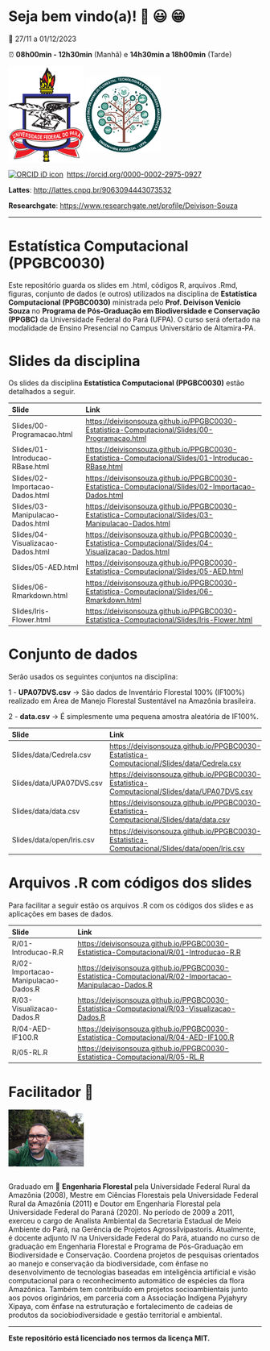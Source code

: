 
<!-- README.md is generated from README.Rmd. Please edit that file.. -->
<!-- badges: start -->
<!-- badges: end -->
<!-- Emprestei a função list_github_files() da Curso-R. (https://github.com/curso-r). A ideia desse readme emprestei da Curso-R. Achei excelente!-->

# Seja bem vindo(a)! :deciduous_tree: :smiley: :grin:

:calendar: 27/11 a 01/12/2023

:alarm_clock: **08h00min - 12h30min** (Manhã) e **14h30min a 18h00min**
(Tarde)

<div>
<img src="Slides/fig/slide-title/ufpa.png" width="150" align="middle" class="center">
<img src="Slides/fig/slide-title/LMFTCA.png" width="150" align="middle" class="center">
<div>

<div itemscope="" itemtype="https://schema.org/Person">

<a itemprop="sameAs" content="https://orcid.org/0000-0002-2975-0927" href="https://orcid.org/0000-0002-2975-0927" target="orcid.widget" rel="me noopener noreferrer" style="vertical-align:top;"><img src="https://orcid.org/sites/default/files/images/orcid_16x16.png" style="width:1em;margin-right:.5em;" alt="ORCID iD icon">https://orcid.org/0000-0002-2975-0927</a>

</div>

**Lattes**: <http://lattes.cnpq.br/9063094443073532>

**Researchgate**: <https://www.researchgate.net/profile/Deivison-Souza>

------------------------------------------------------------------------

# Estatística Computacional (PPGBC0030)

Este repositório guarda os slides em .html, códigos R, arquivos .Rmd,
figuras, conjunto de dados (e outros) utilizados na disciplina de
**Estatística Computacional (PPGBC0030)** ministrada pelo
**Prof. Deivison Venicio Souza** no **Programa de Pós-Graduação em
Biodiversidade e Conservação (PPGBC)** da Universidade Federal do Pará
(UFPA). O curso será ofertado na modalidade de Ensino Presencial no
Campus Universitário de Altamira-PA.

# Slides da disciplina

Os slides da disciplina **Estatística Computacional (PPGBC0030)** estão
detalhados a seguir.

| Slide                             | Link                                                                                                    |
|:----------------------------------|:--------------------------------------------------------------------------------------------------------|
| Slides/00-Programacao.html        | <https://deivisonsouza.github.io/PPGBC0030-Estatistica-Computacional/Slides/00-Programacao.html>        |
| Slides/01-Introducao-RBase.html   | <https://deivisonsouza.github.io/PPGBC0030-Estatistica-Computacional/Slides/01-Introducao-RBase.html>   |
| Slides/02-Importacao-Dados.html   | <https://deivisonsouza.github.io/PPGBC0030-Estatistica-Computacional/Slides/02-Importacao-Dados.html>   |
| Slides/03-Manipulacao-Dados.html  | <https://deivisonsouza.github.io/PPGBC0030-Estatistica-Computacional/Slides/03-Manipulacao-Dados.html>  |
| Slides/04-Visualizacao-Dados.html | <https://deivisonsouza.github.io/PPGBC0030-Estatistica-Computacional/Slides/04-Visualizacao-Dados.html> |
| Slides/05-AED.html                | <https://deivisonsouza.github.io/PPGBC0030-Estatistica-Computacional/Slides/05-AED.html>                |
| Slides/06-Rmarkdown.html          | <https://deivisonsouza.github.io/PPGBC0030-Estatistica-Computacional/Slides/06-Rmarkdown.html>          |
| Slides/Iris-Flower.html           | <https://deivisonsouza.github.io/PPGBC0030-Estatistica-Computacional/Slides/Iris-Flower.html>           |

# Conjunto de dados

Serão usados os seguintes conjuntos na disciplina:

1 - **UPA07DVS.csv** $\rightarrow$ São dados de Inventário Florestal
100% (IF100%) realizado em Área de Manejo Florestal Sustentável na
Amazônia brasileira.

2 - **data.csv** $\rightarrow$ É simplesmente uma pequena amostra
aleatória de IF100%.

| Slide                     | Link                                                                                            |
|:--------------------------|:------------------------------------------------------------------------------------------------|
| Slides/data/Cedrela.csv   | <https://deivisonsouza.github.io/PPGBC0030-Estatistica-Computacional/Slides/data/Cedrela.csv>   |
| Slides/data/UPA07DVS.csv  | <https://deivisonsouza.github.io/PPGBC0030-Estatistica-Computacional/Slides/data/UPA07DVS.csv>  |
| Slides/data/data.csv      | <https://deivisonsouza.github.io/PPGBC0030-Estatistica-Computacional/Slides/data/data.csv>      |
| Slides/data/open/Iris.csv | <https://deivisonsouza.github.io/PPGBC0030-Estatistica-Computacional/Slides/data/open/Iris.csv> |

# Arquivos .R com códigos dos slides

Para facilitar a seguir estão os arquivos .R com os códigos dos slides e
as aplicações em bases de dados.

| Slide                               | Link                                                                                                      |
|:------------------------------------|:----------------------------------------------------------------------------------------------------------|
| R/01-Introducao-R.R                 | <https://deivisonsouza.github.io/PPGBC0030-Estatistica-Computacional/R/01-Introducao-R.R>                 |
| R/02-Importacao-Manipulacao-Dados.R | <https://deivisonsouza.github.io/PPGBC0030-Estatistica-Computacional/R/02-Importacao-Manipulacao-Dados.R> |
| R/03-Visualizacao-Dados.R           | <https://deivisonsouza.github.io/PPGBC0030-Estatistica-Computacional/R/03-Visualizacao-Dados.R>           |
| R/04-AED-IF100.R                    | <https://deivisonsouza.github.io/PPGBC0030-Estatistica-Computacional/R/04-AED-IF100.R>                    |
| R/05-RL.R                           | <https://deivisonsouza.github.io/PPGBC0030-Estatistica-Computacional/R/05-RL.R>                           |

# Facilitador :deciduous_tree:

<div>
<img src="Slides/fig/slide-title/Foto.jpeg" width="150" align="middle" class="center">
<div>

<br>

Graduado em :deciduous_tree: **Engenharia Florestal** pela Universidade
Federal Rural da Amazônia (2008), Mestre em Ciências Florestais pela
Universidade Federal Rural da Amazônia (2011) e Doutor em Engenharia
Florestal pela Universidade Federal do Paraná (2020). No período de 2009
a 2011, exerceu o cargo de Analista Ambiental da Secretaria Estadual de
Meio Ambiente do Pará, na Gerência de Projetos Agrossilvipastoris.
Atualmente, é docente adjunto IV na Universidade Federal do Pará,
atuando no curso de graduação em Engenharia Florestal e Programa de
Pós-Graduação em Biodiversidade e Conservação. Coordena projetos de
pesquisas orientados ao manejo e conservação da biodiversidade, com
ênfase no desenvolvimento de tecnologias baseadas em inteligência
artificial e visão computacional para o reconhecimento automático de
espécies da flora Amazônica. Também tem contribuído em projetos
socioambientais junto aos povos originários, em parceria com a
Associação Indígena Pyjahyry Xipaya, com ênfase na estruturação e
fortalecimento de cadeias de produtos da sociobiodiversidade e gestão
territorial e ambiental.

------------------------------------------------------------------------

**Este repositório está licenciado nos termos da licença MIT.**
